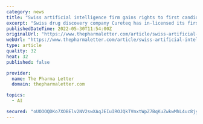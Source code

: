 ```yaml
---
category: news
title: "Swiss artificial intelligence firm gains rights to first candidate"
excerpt: "Swiss drug discovery company Cureteq has in-licensed its first compound, from Germany’s Merck KGaA (MRK: DE). The clinical stage company is using artificial intelligence to help develop innovative medicines,"
publishedDateTime: 2022-05-30T11:54:00Z
originalUrl: "https://www.thepharmaletter.com/article/swiss-artificial-intelligence-firm-gains-rights-to-first-candidate"
webUrl: "https://www.thepharmaletter.com/article/swiss-artificial-intelligence-firm-gains-rights-to-first-candidate"
type: article
quality: 32
heat: 32
published: false

provider:
  name: The Pharma Letter
  domain: thepharmaletter.com

topics:
  - AI

secured: "oUOOOQDKo7XOBElv2NV2swXAqJEIuIROJQkTVmxtWpZ7BqKuZwkwMhL4uc8jyC/tknn/SGK5af+W9nUBiGUcmhUyYKchaZrXNZGk48LJDh6Haq7SgvLVd/hVgLaTFB30CinxAobvjflSyyUdriekN1sYuWtV1tFYW5mltJBV82yiyee2SjPHDVzMk/JFKEccbUmAiVqm4MvQuADEwjQRZzgovtZqakfRgMZo0hURcoMTa9PqBJHqUKPsUxVlyKz8M8VNesiffLJnb6LQXoDCfy2yJr5pzJiAlXBzaKVDQGzYawNesx4SNnJLbby7CrkfAFbqhOK8qRPBubM8byz+2KQ8aDQ6r+69HxD0BXuMSgk=;WeNZBE2v8k6VyEs1Zz+bZw=="
---
```


